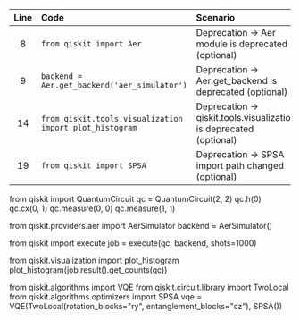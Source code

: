 | Line | Code | Scenario | Reference | Artifact | Refactoring |
| :--: | :--- | :------- | :-------: | :------- | :---------- |
| 8 | `from qiskit import Aer` | Deprecation -> Aer module is deprecated (optional) | IK | Aer | `from qiskit.providers.aer import AerSimulator` |
| 9 | `backend = Aer.get_backend('aer_simulator')` | Deprecation -> Aer.get_backend is deprecated (optional) | IK | Aer.get_backend | `backend = AerSimulator()` |
| 14 | `from qiskit.tools.visualization import plot_histogram` | Deprecation -> qiskit.tools.visualization is deprecated (optional) | IK | plot_histogram | `from qiskit.visualization import plot_histogram` |
| 19 | `from qiskit import SPSA` | Deprecation -> SPSA import path changed (optional) | IK | SPSA | `from qiskit.algorithms.optimizers import SPSA` |
from qiskit import QuantumCircuit
qc = QuantumCircuit(2, 2)
qc.h(0)
qc.cx(0, 1)
qc.measure(0, 0)
qc.measure(1, 1)

from qiskit.providers.aer import AerSimulator
backend = AerSimulator()

from qiskit import execute
job = execute(qc, backend, shots=1000)

from qiskit.visualization import plot_histogram
plot_histogram(job.result().get_counts(qc))

from qiskit.algorithms import VQE
from qiskit.circuit.library import TwoLocal
from qiskit.algorithms.optimizers import SPSA
vqe = VQE(TwoLocal(rotation_blocks="ry", entanglement_blocks="cz"), SPSA())
